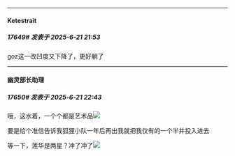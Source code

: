 ﻿
*****

####  Ketestrait  
##### 17649#       发表于 2025-6-21 21:53

goz这一改凹度又下降了，更好躺了


*****

####  幽灵部长助理  
##### 17650#       发表于 2025-6-21 22:43

哦，这水着，一个个都是艺术品<img src="https://static.stage1st.com/image/smiley/face2017/075.png" referrerpolicy="no-referrer">

要是给个准信告诉我狐狸小队一年后再出我就把我仅有的一个半井投入进去

等一下，莲华是两星？冲了冲了<img src="https://static.stage1st.com/image/smiley/face2017/077.png" referrerpolicy="no-referrer">

